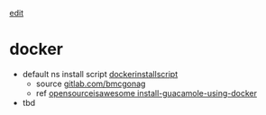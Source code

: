 [edit](https://github.com/2cld/netstack/edit/master/docs/lan/compute/docker/README.md)

# docker

- default ns install script [dockerinstallscript](./dockerinstallscript)
  - source [gitlab.com/bmcgonag](https://gitlab.com/bmcgonag/docker_installs/-/raw/main/install_docker_nproxyman.sh)
  - ref [opensourceisawesome install-guacamole-using-docker](https://wiki.opensourceisawesome.com/books/guacamole-rdp/page/install-guacamole-using-docker)
- tbd
